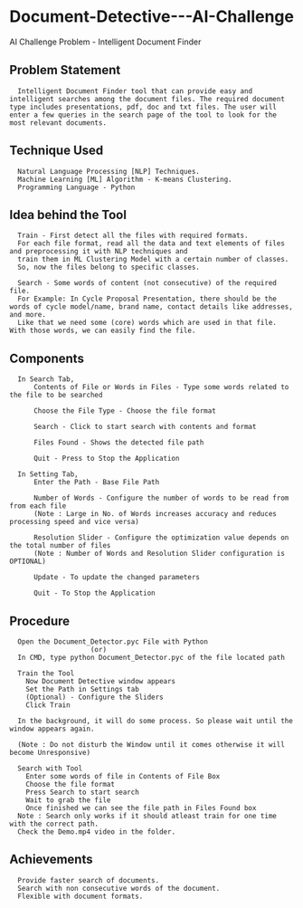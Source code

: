 # Document-Detective---AI-Challenge
AI Challenge Problem - Intelligent Document Finder

Problem Statement
-
      Intelligent Document Finder tool that can provide easy and intelligent searches among the document files. The required document type includes presentations, pdf, doc and txt files. The user will enter a few queries in the search page of the tool to look for the most relevant documents.


Technique Used
-
      Natural Language Processing [NLP] Techniques.
      Machine Learning [ML] Algorithm - K-means Clustering.  
      Programming Language - Python


Idea behind the Tool
-
      Train - First detect all the files with required formats.  
      For each file format, read all the data and text elements of files and preprocessing it with NLP techniques and 
      train them in ML Clustering Model with a certain number of classes. 
      So, now the files belong to specific classes. 

      Search - Some words of content (not consecutive) of the required file. 
      For Example: In Cycle Proposal Presentation, there should be the words of cycle model/name, brand name, contact details like addresses, and more. 
      Like that we need some (core) words which are used in that file. With those words, we can easily find the file.


Components
-
      In Search Tab, 
          Contents of File or Words in Files - Type some words related to the file to be searched

          Choose the File Type - Choose the file format

          Search - Click to start search with contents and format

          Files Found - Shows the detected file path

          Quit - Press to Stop the Application

      In Setting Tab,
          Enter the Path - Base File Path

          Number of Words - Configure the number of words to be read from from each file
          (Note : Large in No. of Words increases accuracy and reduces processing speed and vice versa)

          Resolution Slider - Configure the optimization value depends on the total number of files
          (Note : Number of Words and Resolution Slider configuration is OPTIONAL)

          Update - To update the changed parameters 

          Quit - To Stop the Application


Procedure
-
      Open the Document_Detector.pyc File with Python
                        (or) 
      In CMD, type python Document_Detector.pyc of the file located path

      Train the Tool
        Now Document Detective window appears
        Set the Path in Settings tab
        (Optional) - Configure the Sliders 
        Click Train

      In the background, it will do some process. So please wait until the window appears again.

      (Note : Do not disturb the Window until it comes otherwise it will become Unresponsive)

      Search with Tool
        Enter some words of file in Contents of File Box
        Choose the file format
        Press Search to start search
        Wait to grab the file
        Once finished we can see the file path in Files Found box
      Note : Search only works if it should atleast train for one time with the correct path.
      Check the Demo.mp4 video in the folder.


Achievements
-
      Provide faster search of documents.
      Search with non consecutive words of the document.
      Flexible with document formats.
